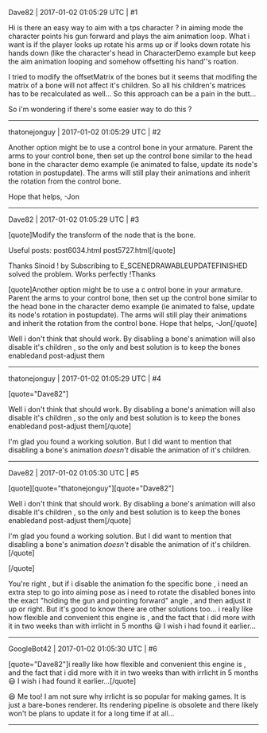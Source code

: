 Dave82 | 2017-01-02 01:05:29 UTC | #1

Hi is there an easy way to aim with a tps character ? in aiming mode the character points his gun forward and plays the aim animation loop. What i want is if the player looks up rotate his arms up or if looks down rotate his hands down (like the character's head in CharacterDemo example but keep the aim animation looping and somehow offsetting his hand''s roation.

I tried to modify the offsetMatrix of the bones but it seems that modifing the matrix of a bone will not affect it's children. So all his children's matrices has to be recalculated as well... So this approach can be a pain in the butt...

So i'm wondering if there's some easier way to do this ?

-------------------------

thatonejonguy | 2017-01-02 01:05:29 UTC | #2

Another option might be to use a control bone in your armature. Parent the arms to your control bone, then set up the control bone similar to the head bone in the character demo example (ie animated to false, update its node's rotation in postupdate). The arms will still play their animations and inherit the rotation from the control bone.

Hope that helps,
-Jon

-------------------------

Dave82 | 2017-01-02 01:05:29 UTC | #3

[quote]Modify the transform of the node that is the bone.

Useful posts:
post6034.html
post5727.html[/quote]

Thanks Sinoid ! by Subscribing to E_SCENEDRAWABLEUPDATEFINISHED solved the problem. Works perfectly !Thanks 


[quote]Another option might be to use a c
ontrol bone in your armature. Parent the arms to your control bone, then set up the control bone similar to the head bone in the character demo example (ie animated to false, update its node's rotation in postupdate). The arms will still play their animations and inherit the rotation from the control bone.
Hope that helps,
-Jon[/quote]

Well i don't think that should work. By disabling a bone's animation will also disable it's children , so the only and best solution is to keep the bones enabledand  post-adjust them

-------------------------

thatonejonguy | 2017-01-02 01:05:29 UTC | #4

[quote="Dave82"]

Well i don't think that should work. By disabling a bone's animation will also disable it's children , so the only and best solution is to keep the bones enabledand  post-adjust them[/quote]

I'm glad you found a working solution. But I did want to mention that disabling a bone's animation *doesn't* disable the animation of it's children.

-------------------------

Dave82 | 2017-01-02 01:05:30 UTC | #5

[quote][quote="thatonejonguy"][quote="Dave82"]

Well i don't think that should work. By disabling a bone's animation will also disable it's children , so the only and best solution is to keep the bones enabledand  post-adjust them[/quote]

I'm glad you found a working solution. But I did want to mention that disabling a bone's animation *doesn't* disable the animation of it's children.[/quote]

[/quote]

You're right , but if i disable the animation fo the specific bone , i need an extra step to go into aiming pose as i need to rotate the disabled bones into the exact "holding the gun and pointing forward" angle , and then adjust it up or right. 
But it's good to know there are other solutions too... i really like how flexible and convenient this engine is , and the fact that i did more with it in two weeks than with irrlicht in 5 months :smiley:
I wish i had found it earlier...

-------------------------

GoogleBot42 | 2017-01-02 01:05:30 UTC | #6

[quote="Dave82"]i really like how flexible and convenient this engine is , and the fact that i did more with it in two weeks than with irrlicht in 5 months :smiley:
I wish i had found it earlier...[/quote]

 :laughing: Me too!  I am not sure why irrlicht is so popular for making games.  It is just a bare-bones renderer.  Its rendering pipeline is obsolete and there likely won't be plans to update it for a long time if at all...

-------------------------

